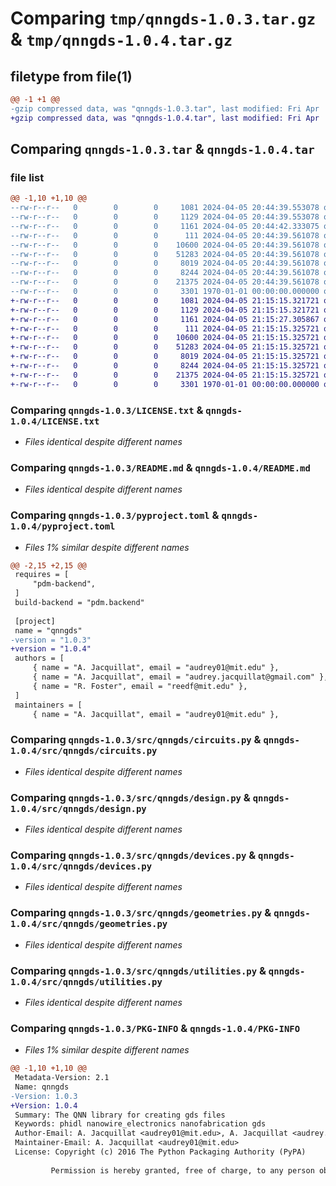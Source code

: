 # Comparing `tmp/qnngds-1.0.3.tar.gz` & `tmp/qnngds-1.0.4.tar.gz`

## filetype from file(1)

```diff
@@ -1 +1 @@
-gzip compressed data, was "qnngds-1.0.3.tar", last modified: Fri Apr  5 20:44:42 2024, max compression
+gzip compressed data, was "qnngds-1.0.4.tar", last modified: Fri Apr  5 21:15:27 2024, max compression
```

## Comparing `qnngds-1.0.3.tar` & `qnngds-1.0.4.tar`

### file list

```diff
@@ -1,10 +1,10 @@
--rw-r--r--   0        0        0     1081 2024-04-05 20:44:39.553078 qnngds-1.0.3/LICENSE.txt
--rw-r--r--   0        0        0     1129 2024-04-05 20:44:39.553078 qnngds-1.0.3/README.md
--rw-r--r--   0        0        0     1161 2024-04-05 20:44:42.333075 qnngds-1.0.3/pyproject.toml
--rw-r--r--   0        0        0      111 2024-04-05 20:44:39.561078 qnngds-1.0.3/src/qnngds/__init__.py
--rw-r--r--   0        0        0    10600 2024-04-05 20:44:39.561078 qnngds-1.0.3/src/qnngds/circuits.py
--rw-r--r--   0        0        0    51283 2024-04-05 20:44:39.561078 qnngds-1.0.3/src/qnngds/design.py
--rw-r--r--   0        0        0     8019 2024-04-05 20:44:39.561078 qnngds-1.0.3/src/qnngds/devices.py
--rw-r--r--   0        0        0     8244 2024-04-05 20:44:39.561078 qnngds-1.0.3/src/qnngds/geometries.py
--rw-r--r--   0        0        0    21375 2024-04-05 20:44:39.561078 qnngds-1.0.3/src/qnngds/utilities.py
--rw-r--r--   0        0        0     3301 1970-01-01 00:00:00.000000 qnngds-1.0.3/PKG-INFO
+-rw-r--r--   0        0        0     1081 2024-04-05 21:15:15.321721 qnngds-1.0.4/LICENSE.txt
+-rw-r--r--   0        0        0     1129 2024-04-05 21:15:15.321721 qnngds-1.0.4/README.md
+-rw-r--r--   0        0        0     1161 2024-04-05 21:15:27.305867 qnngds-1.0.4/pyproject.toml
+-rw-r--r--   0        0        0      111 2024-04-05 21:15:15.325721 qnngds-1.0.4/src/qnngds/__init__.py
+-rw-r--r--   0        0        0    10600 2024-04-05 21:15:15.325721 qnngds-1.0.4/src/qnngds/circuits.py
+-rw-r--r--   0        0        0    51283 2024-04-05 21:15:15.325721 qnngds-1.0.4/src/qnngds/design.py
+-rw-r--r--   0        0        0     8019 2024-04-05 21:15:15.325721 qnngds-1.0.4/src/qnngds/devices.py
+-rw-r--r--   0        0        0     8244 2024-04-05 21:15:15.325721 qnngds-1.0.4/src/qnngds/geometries.py
+-rw-r--r--   0        0        0    21375 2024-04-05 21:15:15.325721 qnngds-1.0.4/src/qnngds/utilities.py
+-rw-r--r--   0        0        0     3301 1970-01-01 00:00:00.000000 qnngds-1.0.4/PKG-INFO
```

### Comparing `qnngds-1.0.3/LICENSE.txt` & `qnngds-1.0.4/LICENSE.txt`

 * *Files identical despite different names*

### Comparing `qnngds-1.0.3/README.md` & `qnngds-1.0.4/README.md`

 * *Files identical despite different names*

### Comparing `qnngds-1.0.3/pyproject.toml` & `qnngds-1.0.4/pyproject.toml`

 * *Files 1% similar despite different names*

```diff
@@ -2,15 +2,15 @@
 requires = [
     "pdm-backend",
 ]
 build-backend = "pdm.backend"
 
 [project]
 name = "qnngds"
-version = "1.0.3"
+version = "1.0.4"
 authors = [
     { name = "A. Jacquillat", email = "audrey01@mit.edu" },
     { name = "A. Jacquillat", email = "audrey.jacquillat@gmail.com" },
     { name = "R. Foster", email = "reedf@mit.edu" },
 ]
 maintainers = [
     { name = "A. Jacquillat", email = "audrey01@mit.edu" },
```

### Comparing `qnngds-1.0.3/src/qnngds/circuits.py` & `qnngds-1.0.4/src/qnngds/circuits.py`

 * *Files identical despite different names*

### Comparing `qnngds-1.0.3/src/qnngds/design.py` & `qnngds-1.0.4/src/qnngds/design.py`

 * *Files identical despite different names*

### Comparing `qnngds-1.0.3/src/qnngds/devices.py` & `qnngds-1.0.4/src/qnngds/devices.py`

 * *Files identical despite different names*

### Comparing `qnngds-1.0.3/src/qnngds/geometries.py` & `qnngds-1.0.4/src/qnngds/geometries.py`

 * *Files identical despite different names*

### Comparing `qnngds-1.0.3/src/qnngds/utilities.py` & `qnngds-1.0.4/src/qnngds/utilities.py`

 * *Files identical despite different names*

### Comparing `qnngds-1.0.3/PKG-INFO` & `qnngds-1.0.4/PKG-INFO`

 * *Files 1% similar despite different names*

```diff
@@ -1,10 +1,10 @@
 Metadata-Version: 2.1
 Name: qnngds
-Version: 1.0.3
+Version: 1.0.4
 Summary: The QNN library for creating gds files
 Keywords: phidl nanowire_electronics nanofabrication gds
 Author-Email: A. Jacquillat <audrey01@mit.edu>, A. Jacquillat <audrey.jacquillat@gmail.com>, R. Foster <reedf@mit.edu>
 Maintainer-Email: A. Jacquillat <audrey01@mit.edu>
 License: Copyright (c) 2016 The Python Packaging Authority (PyPA)
         
         Permission is hereby granted, free of charge, to any person obtaining a copy of
```


